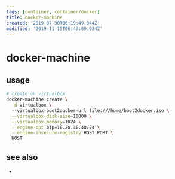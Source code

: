 ```yaml
---
tags: [container, container/docker]
title: docker-machine
created: '2019-07-30T06:19:49.044Z'
modified: '2019-11-15T06:43:09.924Z'
---
```


# docker-machine

## usage
```sh
# create on virtualbox
docker-machine create \
  -d virtualbox \                                 
  --virtualbox-boot2docker-url file:///home/boot2docker.iso \
  --virtualbox-disk-size=10000 \
  --virtualbox-memory=1024 \
  --engine-opt bip=10.20.30.40/24 \
  --engine-insecure-registry HOST:PORT \
  HOST
```

## see also
- 
